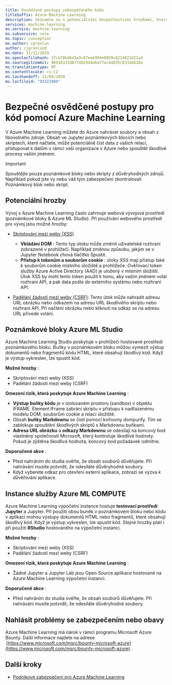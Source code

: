 ```yaml
---
title: Osvědčené postupy zabezpečeného kódu
titleSuffix: Azure Machine Learning
description: Seznamte se s potenciálními bezpečnostními hrozbami, které mohou existovat při vývoji pro Azure Machine Learning, zmírnění a osvědčené postupy.
services: machine-learning
ms.service: machine-learning
ms.subservice: core
ms.topic: conceptual
ms.author: cgronlun
author: cjgronlund
ms.date: 11/12/2019
ms.openlocfilehash: 37cb70bdbd1e3c87eeb994e0959c6214822d22ad
ms.sourcegitcommit: 96918333d87f4029d4d6af7ac44635c833abb3da
ms.translationtype: MT
ms.contentlocale: cs-CZ
ms.lasthandoff: 11/04/2020
ms.locfileid: "93322980"
---
```

# <a name="secure-code-best-practices-with-azure-machine-learning"></a>Bezpečné osvědčené postupy pro kód pomocí Azure Machine Learning

V Azure Machine Learning můžete do Azure nahrávat soubory a obsah z libovolného zdroje. Obsah ve Jupyter poznámkových blocích nebo skriptech, které načtete, může potenciálně číst data z vašich relací, přistupovat k datům v rámci vaší organizace v Azure nebo spouštět škodlivé procesy vaším jménem.

> [!IMPORTANT]
> Spouštějte pouze poznámkové bloky nebo skripty z důvěryhodných zdrojů. Například pokud jste vy nebo váš tým zabezpečení zkontrolovali Poznámkový blok nebo skript.

## <a name="potential-threats"></a>Potenciální hrozby

Vývoj s Azure Machine Learning často zahrnuje webová vývojová prostředí (poznámkové bloky & Azure ML Studio). Při používání webového prostředí pro vývoj jsou možné hrozby:

* [Skriptování mezi weby (XSS)](https://owasp.org/www-community/attacks/xss/)

    * __Vkládání DOM__ : Tento typ útoku může změnit uživatelské rozhraní zobrazené v prohlížeči. Například změnou způsobu, jakým se v Jupyter Notebook chová tlačítko Spustit.
    * __Přístup k tokenům a souborům cookie__ : útoky XSS mají přístup také k souborům cookie místního úložiště a prohlížeče. Ověřovací token služby Azure Active Directory (AAD) je uložený v místním úložišti. Útok XSS by mohl tento token použít k tomu, aby vaším jménem volal rozhraní API, a pak data pošle do externího systému nebo rozhraní API.

* [Padělání žádostí mezi weby (CSRF)](https://owasp.org/www-community/attacks/csrf): Tento útok může nahradit adresu URL obrázku nebo odkazem na adresu URL škodlivého skriptu nebo rozhraní API. Při načtení obrázku nebo kliknutí na odkaz se na adresu URL přivede volání.

## <a name="azure-ml-studio-notebooks"></a>Poznámkové bloky Azure ML Studio

Azure Machine Learning Studio poskytuje v prohlížeči hostované prostředí poznámkového bloku. Buňky v poznámkovém bloku můžou vymezit výstup dokumentů nebo fragmentů kódu HTML, které obsahují škodlivý kód.  Když je výstup vykreslen, lze spustit kód.

__Možné hrozby__ :
* Skriptování mezi weby (XSS)
* Padělání žádostí mezi weby (CSRF)

__Omezení rizik, která poskytuje Azure Machine Learning__ :
* __Výstup buňky kódu__ je v izolovaném prostoru (sandbox) v objektu IFRAME. Element IFrame zabrání skriptu v přístupu k nadřazenému modelu DOM, souborům cookie a relaci úložiště.
* Obsah __buňky Markdownu__ se čistí pomocí knihovny dompurify. Tím se zablokuje spouštění škodlivých skriptů s Markdownu buňkami.
* __Adresa URL obrázku__ a __odkazy Markdownu__ se odesílají na koncový bod vlastněný společností Microsoft, který kontroluje škodlivé hodnoty. Pokud je zjištěna škodlivá hodnota, koncový bod požadavek odmítne.

__Doporučené akce__ :
* Před nahráním do studia ověřte, že obsah souborů důvěřujete. Při nahrávání musíte potvrdit, že odesíláte důvěryhodné soubory.
* Když vyberete odkaz pro otevření externí aplikace, zobrazí se výzva k důvěřování aplikace.

## <a name="azure-ml-compute-instance"></a>Instance služby Azure ML COMPUTE

Azure Machine Learning výpočetní instance hostuje __testovací prostředí__ __Jupyter__ a Jupyter. Při použití obou buněk v poznámkovém bloku nebo kódu v aplikaci mohou výstupy dokumentů HTML nebo fragmentů, které obsahují škodlivý kód. Když je výstup vykreslen, lze spustit kód. Stejné hrozby platí i při použití __RStudio__ hostovaného na výpočetní instanci.

__Možné hrozby__ :
* Skriptování mezi weby (XSS)
* Padělání žádostí mezi weby (CSRF)

__Omezení rizik, která poskytuje Azure Machine Learning__ :
* Žádné Jupyter a Jupyter Lab jsou Open Source aplikace hostované na Azure Machine Learning výpočetní instanci.

__Doporučené akce__ :
* Před nahráním do studia ověřte, že obsah souborů důvěřujete. Při nahrávání musíte potvrdit, že odesíláte důvěryhodné soubory.

## <a name="report-security-issues-or-concerns"></a>Nahlásit problémy se zabezpečením nebo obavy 

Azure Machine Learning má nárok v rámci programu Microsoft Azure Bounty. Další informace najdete na adrese  [https://www.microsoft.com/msrc/bounty-microsoft-azure](https://www.microsoft.com/msrc/bounty-microsoft-azure) .

## <a name="next-steps"></a>Další kroky

* [Podnikové zabezpečení pro Azure Machine Learning](concept-enterprise-security.md)